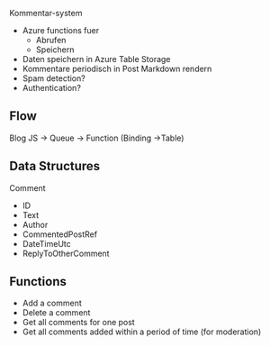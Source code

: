Kommentar-system
* Azure functions fuer 
    * Abrufen
    * Speichern
* Daten speichern in Azure Table Storage
* Kommentare periodisch in Post Markdown rendern
* Spam detection?
* Authentication?

## Flow
Blog JS -> Queue -> Function (Binding ->Table)

## Data Structures
Comment
* ID
* Text
* Author
* CommentedPostRef
* DateTimeUtc
* ReplyToOtherComment


## Functions
* Add a comment
* Delete a comment
* Get all comments for one post
* Get all comments added within a period of time (for moderation)
